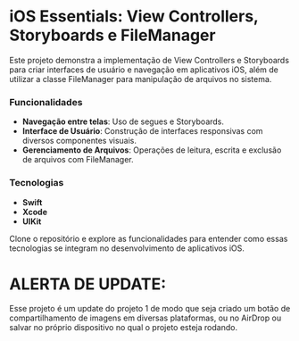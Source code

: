 # iOS Essentials: View Controllers, Storyboards e FileManager

Este projeto demonstra a implementação de View Controllers e Storyboards para criar interfaces de usuário e navegação em aplicativos iOS, além de utilizar a classe FileManager para manipulação de arquivos no sistema.

### Funcionalidades

- **Navegação entre telas**: Uso de segues e Storyboards.
- **Interface de Usuário**: Construção de interfaces responsivas com diversos componentes visuais.
- **Gerenciamento de Arquivos**: Operações de leitura, escrita e exclusão de arquivos com FileManager.

### Tecnologias

- **Swift**
- **Xcode**
- **UIKit**

Clone o repositório e explore as funcionalidades para entender como essas tecnologias se integram no desenvolvimento de aplicativos iOS.


# ALERTA DE UPDATE:

Esse projeto é um update do projeto 1 de modo que seja criado um botão de compartilhamento de imagens em diversas plataformas, ou no AirDrop ou salvar no próprio dispositivo no qual o projeto esteja rodando.
